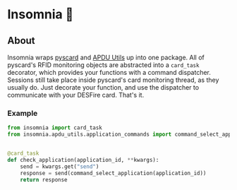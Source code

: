 # Insomnia 🌃

## About
Insomnia wraps [pyscard](https://pyscard.sourceforge.io/) and [APDU Utils](https://github.com/HotelSierraWhiskey/apdu_utils) up into one package. All of pyscard's RFID monitoring objects are abstracted into a `card_task` decorator, which provides your functions with a command dispatcher. Sessions still take place inside pyscard's card monitoring thread, as they usually do. Just decorate your function, and use the dispatcher to communicate with your DESFire card. That's it. 


### Example
```python
from insomnia import card_task
from insomnia.apdu_utils.application_commands import command_select_application


@card_task
def check_application(application_id, **kwargs):
    send = kwargs.get("send")
    response = send(command_select_application(application_id))
    return response
```
